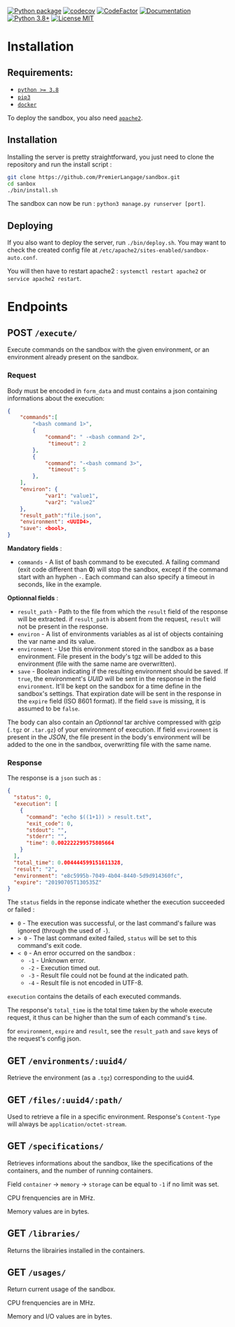 [![Python package](https://github.com/PremierLangage/sandbox/workflows/Python%20package/badge.svg)](https://github.com/PremierLangage/sandbox/actions/)
[![codecov](https://codecov.io/gh/PremierLangage/sandbox/branch/master/graph/badge.svg)](https://codecov.io/gh/PremierLangage/sandbox)
[![CodeFactor](https://www.codefactor.io/repository/github/PremierLangage/sandbox/badge)](https://www.codefactor.io/repository/github/PremierLangage/sandbox)
[![Documentation](https://img.shields.io/badge/docs-passing-brightgreen.svg)](https://documenter.getpostman.com/view/7955851/S1a915EG?version=latest)
[![Python 3.8+](https://img.shields.io/badge/python-3.8+-brightgreen.svg)](#)
[![License MIT](https://img.shields.io/badge/license-MIT-brightgreen.svg)](https://github.com/qcoumes/sandbox/blob/master/LICENSE)
 
# Installation

## Requirements:

- [`python >= 3.8`](https://www.python.org/)
- [`pip3`](https://pip.pypa.io/en/stable/installing/)
- [`docker`](https://docs.docker.com/engine/installation/linux/docker-ce/debian/)

To deploy the sandbox, you also need [`apache2`](https://httpd.apache.org/).

## Installation

Installing the server is pretty straightforward, you just need to clone the repository and run
the install script :

```bash
git clone https://github.com/PremierLangage/sandbox.git
cd sanbox
./bin/install.sh  
```

The sandbox can now be run : `python3 manage.py runserver [port]`.

## Deploying

If you also want to deploy the server, run `./bin/deploy.sh`. You may want to check
the created config file at `/etc/apache2/sites-enabled/sandbox-auto.conf`.

You will then have to restart apache2 : `systemctl restart apache2` or `service apache2 restart`.

# Endpoints

## **POST** `/execute/`

Execute commands on the sandbox with the given environment, or an environment already present on the sandbox.

### Request

Body must be encoded in `form_data` and must contains a json containing informations about the execution:

```json
{
    "commands":[
        "<bash command 1>",
        { 
            "command": " -<bash command 2>",
             "timeout": 2
        },
        { 
            "command": "-<bash command 3>",
             "timeout": 5
        },
    ],
    "environ": {
            "var1": "value1",
            "var2": "value2"
    },
    "result_path":"file.json",
    "environment": <UUID4>,
    "save": <bool>,
}
```

**Mandatory fields** :
* `commands` - A list of bash command to be executed. A failing command (exit code different than **0**) will stop the sandbox, except if the command start with an hyphen `-`. Each command can also specify a timeout in seconds, like in the example.

**Optionnal fields** :
* `result_path` - Path to the file from which the `result` field of the response will be extracted. if `result_path` is absent from the request, `result` will not be present in the response.
* `environ` - A list of environments variables  as al ist of objects containing the var name and its value.
* `environment` - Use this environment stored in the sandbox as a base environment. File present in the body's tgz will be added to this environment (file with the same name are overwritten).
* `save` - Boolean indicating if the resulting environment should be saved. If `true`, the environment's *UUID* will be sent in the response in the field `environment`. It'll be kept on the sandbox for a time define in the sandbox's settings. That expiration date will be sent in the response  in the `expire` field (ISO 8601 format). If the field `save` is missing, it is assumed to be `false`.

The body can also contain an *Optionnal* tar archive compressed with gzip (`.tgz` or `.tar.gz`) of your environment of execution.
If field `environment` is present in the *JSON*, the file present in the body's environment will be added to the one in the sandbox, overwritting file with the same name.


### Response

The response is a `json` such as :

```json
{
  "status": 0,
  "execution": [
    {
      "command": "echo $((1+1)) > result.txt",
      "exit_code": 0,
      "stdout": "",
      "stderr": "",
      "time": 0.002222299575805664
    }
  ],
  "total_time": 0.004444599151611328,
  "result": "2",
  "environment": "e8c5995b-7049-4b04-8440-5d9d914360fc",
  "expire": "20190705T130535Z"
}
```

The `status` fields in the reponse indicate whether the execution succeeded or failed :

* `0` - The execution was successful, or the last command's failure was ignored (through the used of `-`).
* `> 0` - The last command exited failed, `status` will be set to this command's exit code.
* `< 0` - An error occurred on the sandbox :
	* `-1` - Unknown error.
	* `-2` - Execution timed out.
	* `-3` - Result file could not be found at the indicated path.
	* `-4` - Result file is not encoded in UTF-8.

`execution` contains the details of each executed commands.

The response's `total_time` is the total time taken by the whole execute request, it thus can be higher than the sum of each command's `time`.

for `environment`, `expire` and `result`, see the `result_path` and `save` keys of the request's config json.

## **GET** `/environments/:uuid4/`

Retrieve the environment (as a `.tgz`) corresponding to the uuid4.

## **GET** `/files/:uuid4/:path/`

Used to retrieve a file in a specific environment. Response's `Content-Type` will always be `application/octet-stream`.

## **GET** `/specifications/`

Retrieves informations about the sandbox, like the specifications of the containers, and the number of running containers.

Field `container` -> `memory` -> `storage` can be equal to `-1` if no limit was set.

CPU frenquencies are in MHz.

Memory values are in bytes.

## **GET** `/libraries/`

Returns the librairies installed in the containers.

## **GET** `/usages/`

Return current usage of the sandbox.

CPU frenquencies are in MHz.

Memory and I/O values are in bytes.
